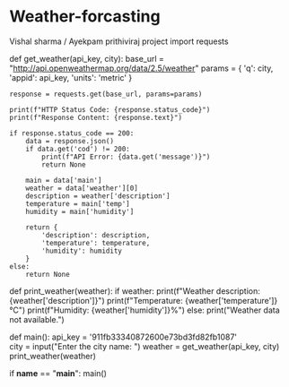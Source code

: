 # Weather-forcasting
Vishal sharma / Ayekpam prithiviraj  project
import requests

def get_weather(api_key, city):
    base_url = "http://api.openweathermap.org/data/2.5/weather"
    params = {
        'q': city,
        'appid': api_key, 
        'units': 'metric'
    }
     
    response = requests.get(base_url, params=params)
    
    print(f"HTTP Status Code: {response.status_code}")
    print(f"Response Content: {response.text}")
    
    if response.status_code == 200:
        data = response.json()
        if data.get('cod') != 200:
            print(f"API Error: {data.get('message')}")
            return None
        
        main = data['main']
        weather = data['weather'][0]
        description = weather['description']
        temperature = main['temp']
        humidity = main['humidity']
        
        return {
            'description': description,
            'temperature': temperature,
            'humidity': humidity
        }
    else:
        return None

def print_weather(weather):
    if weather:
        print(f"Weather description: {weather['description']}")
        print(f"Temperature: {weather['temperature']}°C")
        print(f"Humidity: {weather['humidity']}%")
    else:
        print("Weather data not available.")

def main():
    api_key = '911fb33340872600e73bd3fd82fb1087'  
    city = input("Enter the city name: ")
    weather = get_weather(api_key, city)
    print_weather(weather)

if __name__ == "__main__":
    main()
